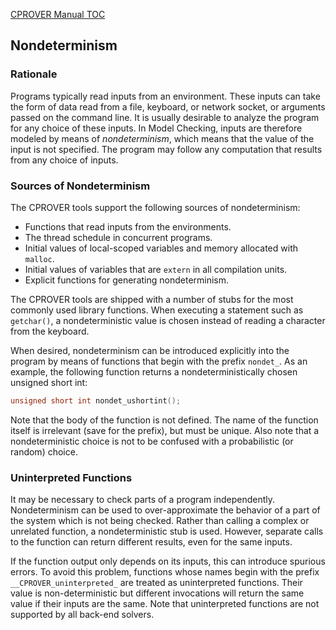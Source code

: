 [CPROVER Manual TOC](../../)

## Nondeterminism

### Rationale

Programs typically read inputs from an environment. These inputs can
take the form of data read from a file, keyboard, or network socket, or
arguments passed on the command line. It is usually desirable to analyze
the program for any choice of these inputs. In Model Checking, inputs
are therefore modeled by means of *nondeterminism*, which means that the
value of the input is not specified. The program may follow any
computation that results from any choice of inputs.

### Sources of Nondeterminism

The CPROVER tools support the following sources of nondeterminism:

- Functions that read inputs from the environments.
- The thread schedule in concurrent programs.
- Initial values of local-scoped variables and memory allocated with
  `malloc`.
- Initial values of variables that are `extern` in all compilation
  units.
- Explicit functions for generating nondeterminism.

The CPROVER tools are shipped with a number of stubs for the most
commonly used library functions. When executing a statement such as
`getchar()`, a nondeterministic value is chosen instead of reading a
character from the keyboard.

When desired, nondeterminism can be introduced explicitly into the
program by means of functions that begin with the prefix `nondet_`. As
an example, the following function returns a nondeterministically chosen
unsigned short int:

```C
unsigned short int nondet_ushortint();
```

Note that the body of the function is not defined. The name of the
function itself is irrelevant (save for the prefix), but must be unique.
Also note that a nondeterministic choice is not to be confused with a
probabilistic (or random) choice.

### Uninterpreted Functions

It may be necessary to check parts of a program independently.
Nondeterminism can be used to over-approximate the behavior of a part of
the system which is not being checked. Rather than calling a complex or
unrelated function, a nondeterministic stub is used. However, separate
calls to the function can return different results, even for the same
inputs.

If the function output only depends on its inputs, this can
introduce spurious errors. To avoid this problem, functions whose names
begin with the prefix `__CPROVER_uninterpreted_` are treated as
uninterpreted functions. Their value is non-deterministic but different
invocations will return the same value if their inputs are the same.
Note that uninterpreted functions are not supported by all back-end
solvers.

